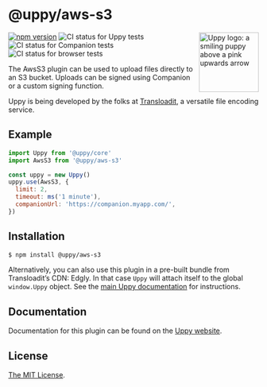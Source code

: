 # @uppy/aws-s3

<img src="https://uppy.io/img/logo.svg" width="120" alt="Uppy logo: a smiling puppy above a pink upwards arrow" align="right">

[![npm version](https://img.shields.io/npm/v/@uppy/aws-s3.svg?style=flat-square)](https://www.npmjs.com/package/@uppy/aws-s3)
![CI status for Uppy tests](https://github.com/transloadit/uppy/workflows/Tests/badge.svg)
![CI status for Companion tests](https://github.com/transloadit/uppy/workflows/Companion/badge.svg)
![CI status for browser tests](https://github.com/transloadit/uppy/workflows/End-to-end%20tests/badge.svg)

The AwsS3 plugin can be used to upload files directly to an S3 bucket. Uploads can be signed using Companion or a custom
signing function.

Uppy is being developed by the folks at [Transloadit](https://transloadit.com), a versatile file encoding service.

## Example

```js
import Uppy from '@uppy/core'
import AwsS3 from '@uppy/aws-s3'

const uppy = new Uppy()
uppy.use(AwsS3, {
  limit: 2,
  timeout: ms('1 minute'),
  companionUrl: 'https://companion.myapp.com/',
})
```

## Installation

```bash
$ npm install @uppy/aws-s3
```

Alternatively, you can also use this plugin in a pre-built bundle from Transloadit’s CDN: Edgly. In that case `Uppy`
will attach itself to the global `window.Uppy` object. See
the [main Uppy documentation](https://uppy.io/docs/#Installation) for instructions.

## Documentation

Documentation for this plugin can be found on the [Uppy website](https://uppy.io/docs/aws-s3).

## License

[The MIT License](./LICENSE).
